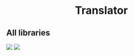 <h1 align="center">Translator</h1>
<h2>All libraries</h2>
<img src=https://sun9-16.userapi.com/impg/4Md0kmaVLlGsGbN-8V9Gbyi68Uw1qD6kX5QBAQ/tsxyZaBc8D4.jpg?size=542x42&quality=96&sign=f32b21932708dfabafcd969fedf2c3d8&type=album>
<img src=https://sun9-35.userapi.com/impg/U7XmxHleitrR6TyBAfSrlj6mMbzjAQNy5rTNfA/QMVAIgxsKQ8.jpg?size=1134x433&quality=96&sign=5da663f4bbb8be27ed043a428838eaa2&type=album>
